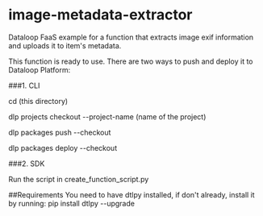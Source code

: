 # image-metadata-extractor
Dataloop FaaS example for a function that extracts image exif information and uploads it to item's metadata.

This function is ready to use. There are two ways to push and deploy it to Dataloop Platform:

###1. CLI

cd (this directory)

dlp projects checkout --project-name (name of the project)

dlp packages push --checkout

dlp packages deploy --checkout

###2. SDK

Run the script in create_function_script.py

##Requirements
You need to have dtlpy installed, if don't already, install it by running:
pip install dtlpy --upgrade